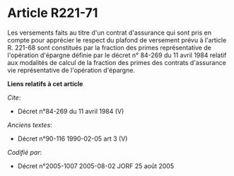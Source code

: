 # Article R221-71

Les versements faits au titre d'un contrat d'assurance qui sont pris en compte pour apprécier le respect du plafond de
versement prévu à l'article R. 221-68 sont constitués par la fraction des primes représentative de l'opération d'épargne
définie par le décret n° 84-269 du 11 avril 1984 relatif aux modalités de calcul de la fraction des primes des contrats
d'assurance vie représentative de l'opération d'épargne.

**Liens relatifs à cet article**

_Cite_:

  - Décret n°84-269 du 11 avril 1984 (V)

_Anciens textes_:

  - Décret n°90-116 1990-02-05 art 3 (V)

_Codifié par_:

  - Décret n°2005-1007 2005-08-02 JORF 25 août 2005
